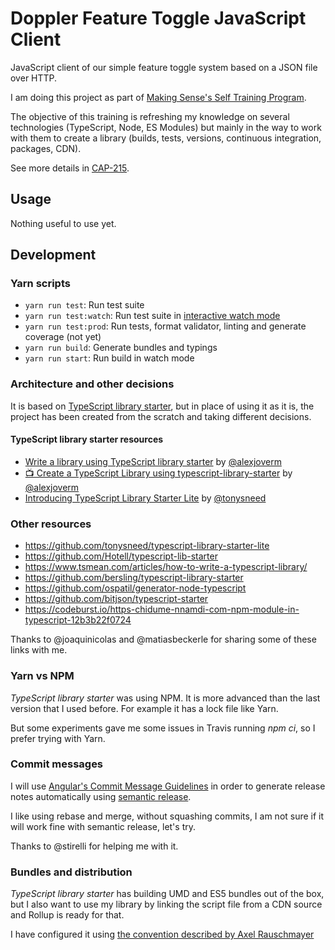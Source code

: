 # Doppler Feature Toggle JavaScript Client

JavaScript client of our simple feature toggle system based on a JSON file over HTTP.

I am doing this project as part of [Making Sense's Self Training Program](http://confluence.makingsense.com/display/DD/Training+program).

The objective of this training is refreshing my knowledge on several technologies (TypeScript, Node, ES Modules) but mainly in the way to work with them to create a library (builds, tests, versions, continuous integration, packages, CDN).

See more details in [CAP-215](http://jira.makingsense.com/browse/CAP-215).

## Usage

Nothing useful to use yet.

## Development

### Yarn scripts

- `yarn run test`: Run test suite
- `yarn run test:watch`: Run test suite in [interactive watch mode](http://facebook.github.io/jest/docs/cli.html#watch)
- `yarn run test:prod`: Run tests, format validator, linting and generate coverage (not yet)
- `yarn run build`: Generate bundles and typings
- `yarn run start`: Run build in watch mode

### Architecture and other decisions

It is based on [TypeScript library starter](https://github.com/alexjoverm/typescript-library-starter), but in place of using it as it is, the project has been created from the scratch and taking different decisions.

#### TypeScript library starter resources

- [Write a library using TypeScript library starter](https://dev.to/alexjoverm/write-a-library-using-typescript-library-starter) by [@alexjoverm](https://github.com/alexjoverm/)
- [📺 Create a TypeScript Library using typescript-library-starter](https://egghead.io/lessons/typescript-create-a-typescript-library-using-typescript-library-starter) by [@alexjoverm](https://github.com/alexjoverm/)
- [Introducing TypeScript Library Starter Lite](https://blog.tonysneed.com/2017/09/15/introducing-typescript-library-starter-lite/) by [@tonysneed](https://github.com/tonysneed)

### Other resources

- https://github.com/tonysneed/typescript-library-starter-lite
- https://github.com/Hotell/typescript-lib-starter
- https://www.tsmean.com/articles/how-to-write-a-typescript-library/
- https://github.com/bersling/typescript-library-starter
- https://github.com/ospatil/generator-node-typescript
- https://github.com/bitjson/typescript-starter
- https://codeburst.io/https-chidume-nnamdi-com-npm-module-in-typescript-12b3b22f0724

Thanks to @joaquinicolas and @matiasbeckerle for sharing some of these links with me.

### Yarn vs NPM

_TypeScript library starter_ was using NPM. It is more advanced than the last version that I used before. For example it has a lock file like Yarn. 

But some experiments gave me some issues in Travis running _npm ci_, so I prefer trying with Yarn.

### Commit messages

I will use [Angular's Commit Message Guidelines](https://github.com/angular/angular/blob/master/CONTRIBUTING.md#commit) in order to generate release notes automatically using [semantic release](https://github.com/semantic-release/semantic-release).

I like using rebase and merge, without squashing commits, I am not sure if it will work fine with semantic release, let's try.

Thanks to @stirelli for helping me with it.

### Bundles and distribution

_TypeScript library starter_ has building UMD and ES5 bundles out of the box, but I also want to use my library by linking the script file from a CDN source and Rollup is ready for that. 

I have configured it using [the convention described by Axel Rauschmayer](http://2ality.com/2017/04/setting-up-multi-platform-packages.html#browser-browser-specific-code)
